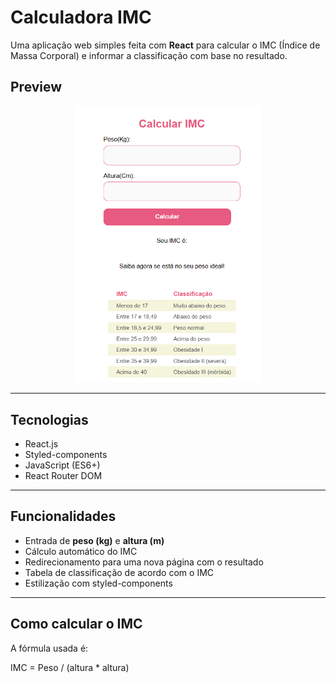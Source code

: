 # Calculadora IMC

Uma aplicação web simples feita com **React** para calcular o IMC (Índice de Massa Corporal) e informar a classificação com base no resultado. 

## Preview

<p align="center">
  <img src="https://raw.githubusercontent.com/allsme/Calculadora-IMC/refs/heads/main/Captura%20de%20tela%202025-03-24%20090812.png" width="300" alt="Preview da aplicação" />
</p>

---

## Tecnologias

- React.js
- Styled-components
- JavaScript (ES6+)
- React Router DOM

---

## Funcionalidades

- Entrada de **peso (kg)** e **altura (m)**
- Cálculo automático do IMC
- Redirecionamento para uma nova página com o resultado
- Tabela de classificação de acordo com o IMC
- Estilização com styled-components

---

## Como calcular o IMC

A fórmula usada é:

IMC = Peso / (altura * altura)

